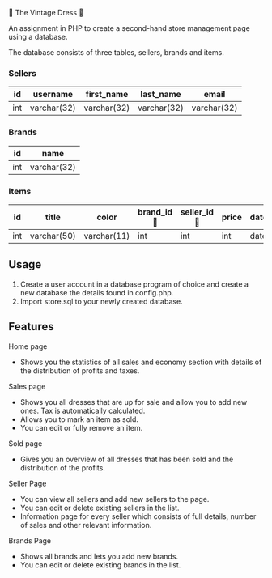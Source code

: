 &#128087; The Vintage Dress &#128087;

An assignment in PHP to create a second-hand store management page using a database.

The database consists of three tables, sellers, brands and items.

### Sellers

| id  | username    | first_name  | last_name   | email       |
| --- | ----------- | ----------- | ----------- | ----------- |
| int | varchar(32) | varchar(32) | varchar(32) | varchar(32) |

### Brands

| id  | name        |
| --- | ----------- |
| int | varchar(32) |

### Items

| id  | title       | color       | brand_id &#128273; | seller_id &#128273; | price | date_added | date_sold |
| --- | ----------- | ----------- | ------------------ | ------------------- | ----- | ---------- | --------- |
| int | varchar(50) | varchar(11) | int                | int                 | int   | date       | date      |

## Usage

1. Create a user account in a database program of choice and create a new database the details found in config.php.
2. Import store.sql to your newly created database.

## Features

Home page

- Shows you the statistics of all sales and economy section with details of the distribution of profits and taxes.

Sales page

- Shows you all dresses that are up for sale and allow you to add new ones. Tax is automatically calculated.
- Allows you to mark an item as sold.
- You can edit or fully remove an item.

Sold page

- Gives you an overview of all dresses that has been sold and the distribution of the profits.

Seller Page

- You can view all sellers and add new sellers to the page.
- You can edit or delete existing sellers in the list.
- Information page for every seller which consists of full details, number of sales and other relevant information.

Brands Page

- Shows all brands and lets you add new brands.
- You can edit or delete existing brands in the list.
